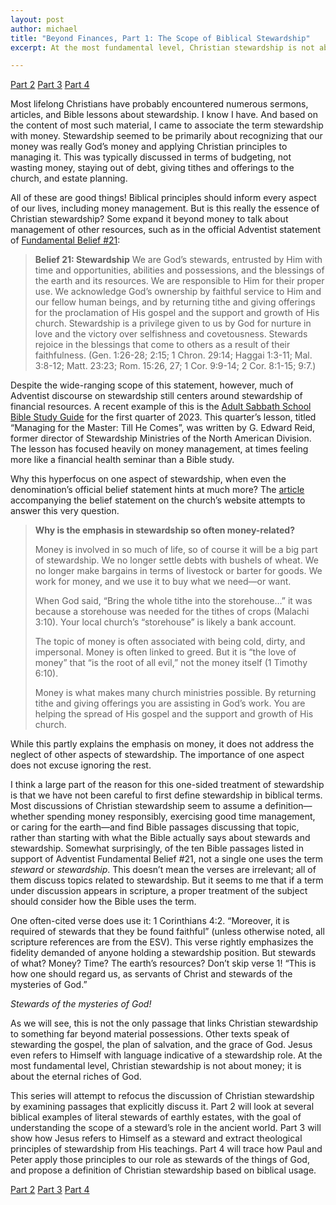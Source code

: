 ```yaml
---
layout: post
author: michael
title: "Beyond Finances, Part 1: The Scope of Biblical Stewardship"
excerpt: At the most fundamental level, Christian stewardship is not about money; it is about the eternal riches of God.

---
```


[Part 2](/2023/03/26/beyond-finances-part-2-stewards-in-biblical-history.html)
[Part 3](/2023/04/22/beyond-finances-part-3-steward-of-stewards.html)
[Part 4](/2023/07/04/beyond-finances-part-4-stewards-of-the-mysteries-of-god.html)

Most lifelong Christians have probably encountered numerous sermons, articles, and Bible lessons about stewardship. I know I have. And based on the content of most such material, I came to associate the term stewardship with money. Stewardship seemed to be primarily about recognizing that our money was really God’s money and applying Christian principles to managing it. This was typically discussed in terms of budgeting, not wasting money, staying out of debt, giving tithes and offerings to the church, and estate planning.

All of these are good things! Biblical principles should inform every aspect of our lives, including money management. But is this really the essence of Christian stewardship? Some expand it beyond money to talk about management of other resources, such as in the official Adventist statement of [Fundamental Belief #21](https://www.adventist.org/stewardship/):

>**Belief 21: Stewardship**
>We are God’s stewards, entrusted by Him with time and opportunities, abilities and possessions, and the blessings of the earth and its resources. We are responsible to Him for their proper use. We acknowledge God’s ownership by faithful service to Him and our fellow human beings, and by returning tithe and giving offerings for the proclamation of His gospel and the support and growth of His church. Stewardship is a privilege given to us by God for nurture in love and the victory over selfishness and covetousness. Stewards rejoice in the blessings that come to others as a result of their faithfulness. (Gen. 1:26-28; 2:15; 1 Chron. 29:14; Haggai 1:3-11; Mal. 3:8-12; Matt. 23:23; Rom. 15:26, 27; 1 Cor. 9:9-14; 2 Cor. 8:1-15; 9:7.)

Despite the wide-ranging scope of this statement, however, much of Adventist discourse on stewardship still centers around stewardship of financial resources. A recent example of this is the [Adult Sabbath School Bible Study Guide](https://absg.adventist.org/archives#lessons) for the first quarter of 2023. This quarter’s lesson, titled “Managing for the Master: Till He Comes”, was written by G. Edward Reid, former director of Stewardship Ministries of the North American Division. The lesson has focused heavily on money management, at times feeling more like a financial health seminar than a Bible study.

Why this hyperfocus on one aspect of stewardship, when even the denomination’s official belief statement hints at much more? The [article](https://www.adventist.org/stewardship/) accompanying the belief statement on the church’s website attempts to answer this very question.

>**Why is the emphasis in stewardship so often money-related?**
>
>Money is involved in so much of life, so of course it will be a big part of stewardship. We no longer settle debts with bushels of wheat. We no longer make bargains in terms of livestock or barter for goods. We work for money, and we use it to buy what we need—or want. 
>
>When God said, “Bring the whole tithe into the storehouse…” it was because a storehouse was needed for the tithes of crops (Malachi 3:10). Your local church’s “storehouse” is likely a bank account. 
>
>The topic of money is often associated with being cold, dirty, and impersonal. Money is often linked to greed. But it is “the love of money” that “is the root of all evil,” not the money itself (1 Timothy 6:10). 
>
>Money is what makes many church ministries possible. By returning tithe and giving offerings you are assisting in God’s work. You are helping the spread of His gospel and the support and growth of His church.

While this partly explains the emphasis on money, it does not address the neglect of other aspects of stewardship. The importance of one aspect does not excuse ignoring the rest.

I think a large part of the reason for this one-sided treatment of stewardship is that we have not been careful to first define stewardship in biblical terms. Most discussions of Christian stewardship seem to assume a definition—whether spending money responsibly, exercising good time management, or caring for the earth—and find Bible passages discussing that topic, rather than starting with what the Bible actually says about stewards and stewardship. Somewhat surprisingly, of the ten Bible passages listed in support of Adventist Fundamental Belief #21, not a single one uses the term _steward_ or _stewardship_. This doesn’t mean the verses are irrelevant; all of them discuss topics related to stewardship. But it seems to me that if a term under discussion appears in scripture, a proper treatment of the subject should consider how the Bible uses the term.

One often-cited verse does use it: 1 Corinthians 4:2. “Moreover, it is required of stewards that they be found faithful” (unless otherwise noted, all scripture references are from the ESV). This verse rightly emphasizes the fidelity demanded of anyone holding a stewardship position. But stewards of what? Money? Time? The earth’s resources? Don’t skip verse 1! “This is how one should regard us, as servants of Christ and stewards of the mysteries of God.”

*Stewards of the mysteries of God!*

As we will see, this is not the only passage that links Christian stewardship to something far beyond material possessions. Other texts speak of stewarding the gospel, the plan of salvation, and the grace of God. Jesus even refers to Himself with language indicative of a stewardship role. At the most fundamental level, Christian stewardship is not about money; it is about the eternal riches of God.

This series will attempt to refocus the discussion of Christian stewardship by examining passages that explicitly discuss it. Part 2 will look at several biblical examples of literal stewards of earthly estates, with the goal of understanding the scope of a steward’s role in the ancient world. Part 3 will show how Jesus refers to Himself as a steward and extract theological principles of stewardship from His teachings. Part 4 will trace how Paul and Peter apply those principles to our role as stewards of the things of God, and propose a definition of Christian stewardship based on biblical usage.

[Part 2](/2023/03/26/beyond-finances-part-2-stewards-in-biblical-history.html)
[Part 3](/2023/04/22/beyond-finances-part-3-steward-of-stewards.html)
[Part 4](/2023/07/04/beyond-finances-part-4-stewards-of-the-mysteries-of-god.html)